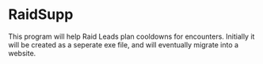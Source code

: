 # RaidSupp
This program will help Raid Leads plan cooldowns for encounters. Initially it will be created as a seperate exe file, and will eventually migrate into a website. 
